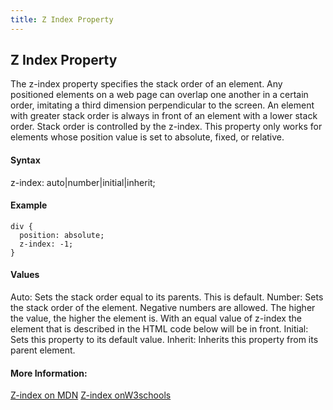```yaml
---
title: Z Index Property
---
```

## Z Index Property

The z-index property specifies the stack order of an element.
Any positioned elements on a web page can overlap one another in a certain order, imitating a third dimension perpendicular to the screen.
An element with greater stack order is always in front of an element with a lower stack order. Stack order is controlled by the z-index. This property only works for elements whose position value is set to absolute, fixed, or relative.

#### Syntax
z-index: auto|number|initial|inherit;

#### Example
```
div {
  position: absolute;
  z-index: -1;
}
```

#### Values
Auto:	Sets the stack order equal to its parents. This is default.
Number:	Sets the stack order of the element. Negative numbers are allowed. The higher the value, the higher the element is. With an equal value of z-index the element that is described in the HTML code below will be in front.
Initial:	Sets this property to its default value.
Inherit:	Inherits this property from its parent element.

#### More Information:
<!-- Please add any articles you think might be helpful to read before writing the article -->
<a href='https://developer.mozilla.org/en-US/docs/Web/CSS/z-index' target='_blank' rel='nofollow'>Z-index on MDN</a>
<a href='https://www.w3schools.com/cssref/pr_pos_z-index.asp' target='_blank' rel='nofollow'>Z-index onW3schools</a>
